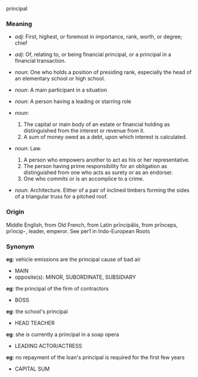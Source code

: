 principal
### Meaning
+ _adj_: First, highest, or foremost in importance, rank, worth, or degree; chief
+ _adj_: Of, relating to, or being financial principal, or a principal in a financial transaction.

+ _noun_: One who holds a position of presiding rank, especially the head of an elementary school or high school.
+ _noun_: A main participant in a situation
+ _noun_: A person having a leading or starring role
+ _noun_:
   1. The capital or main body of an estate or financial holding as distinguished from the interest or revenue from it.
   2. A sum of money owed as a debt, upon which interest is calculated.
+ _noun_: Law.
   1. A person who empowers another to act as his or her representative.
   2. The person having prime responsibility for an obligation as distinguished from one who acts as surety or as an endorser.
   3. One who commits or is an accomplice to a crime.
+ _noun_: Architecture. Either of a pair of inclined timbers forming the sides of a triangular truss for a pitched roof.

### Origin

Middle English, from Old French, from Latin prīncipālis, from prīnceps, prīncip-, leader, emperor. See per1 in Indo-European Roots

### Synonym

__eg__: vehicle emissions are the principal cause of bad air

+ MAIN
+ opposite(s): MINOR, SUBORDINATE, SUBSIDIARY

__eg__: the principal of the firm of contractors

+ BOSS

__eg__: the school's principal

+ HEAD TEACHER

__eg__: she is currently a principal in a soap opera

+ LEADING ACTOR/ACTRESS

__eg__: no repayment of the loan's principal is required for the first few years

+ CAPITAL SUM


